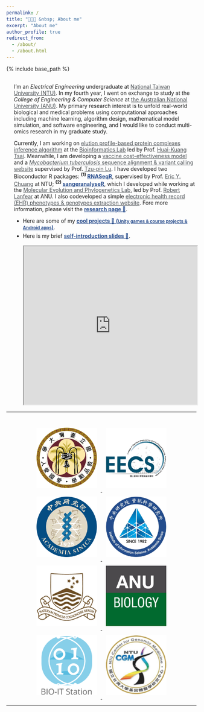 ```yaml
---
permalink: /
title: "🧑🏻‍💻 &nbsp; About me"
excerpt: "About me"
author_profile: true
redirect_from:
  - /about/
  - /about.html
---
```

{% include base_path %}

<div style="margin-left:20px; margin-top:30px">
  <p>
  I’m an <i>Electrical Engineering</i> undergraduate at <a target="_blank"  href="https://www.ntu.edu.tw/english/index.html" style="color:#4A4F53" >National Taiwan University (NTU)</a>. In my fourth year, I went on exchange to study at the <i>College of Engineering & Computer Science</i> at <a target="_blank"  href="https://www.anu.edu.au/" style="color:#4A4F53">the Australian National University (ANU)</a>. My primary research interest is to unfold real-world biological and medical problems using computational approaches including machine learning, algorithm design, mathematical model simulation, and software engineering, and I would like to conduct multi-omics research in my graduate study.
  </p>

  <p>
  Currently, I am working on <a target="_blank"  href="https://kuanhao-chao.github.io/researches/2020-07-01-elution_profile_complex_algorithm" style="color:#4A4F53">elution profile-based protein complexes inference algorithm</a> at the <a target="_blank"  href="https://bits.iis.sinica.edu.tw/?id=1" style="color:#4A4F53">Bioinformatics Lab</a> led by Prof. <a target="_blank"  href="https://www.iis.sinica.edu.tw/pages/hktsai/index_en.html" style="color:#4A4F53">Huai-Kuang Tsai</a>. Meanwhile, I am developing a <a href="http://140.112.136.49:8005/" target="_blank" style="color:#4A4F53">vaccine cost-effectiveness model</a> and a <a href="https://kuanhao-chao.github.io/researches/2019-01-01-Bacteria-NGS" target="_blank" style="color:#4A4F53"><i>Mycobacterium tuberculosis</i> sequence alignment & variant calling website</a> supervised by Prof. <a target="_blank"  href="https://scholars.lib.ntu.edu.tw/cris/rp/rp06647" style="color:#4A4F53">Tzu-pin Lu</a>. I have developed two Bioconductor R packages: <sup style="margin-right:3px"><b>(1)</b></sup><a target="_blank"  href="https://ieeexplore.ieee.org/document/8918337" style="color:#2c508f"><b>RNASeqR</b></a>, supervised by Prof. <a target="_blank"  href="http://www.ee.ntu.edu.tw/profile1.php?teacher_id=901155&p=3" style="color:#4A4F53">Eric Y. Chuang</a> at NTU; <sup style="margin-right:3px"><b>(2)</b></sup><a target="_blank"  href="https://doi.org/10.1101/2020.05.18.102459" style="color:#2c508f"><b>sangeranalyseR</b></a>, which I developed while working at the <a target="_blank"  href="http://www.robertlanfear.com/" style="color:#4A4F53">Molecular Evolution and Phylogenetics Lab</a>, led by Prof. <a href="https://biology.anu.edu.au/people/academics/robert-lanfear" style="color:#4A4F53" target="_blank">Robert Lanfear</a> at ANU. I also codeveloped a simple <a href="http://140.112.30.198:8000/MetaMap/mark_type/" style="color:#4A4F53" target="_blank">electronic health record (EHR) phenotypes & genotypes extraction website</a>. Fore more information, please visit the <a target="_blank"  href="https://kuanhao-chao.github.io/researches/" style="color:#2c508f"><b>research page 🔬</b></a>.
  </p>

  <ul>
    <li>
    <p>
    Here are some of my <a target="_blank"  href="https://kuanhao-chao.github.io/projects/" style="color:#2c508f"><b>cool projects 🎯 (<small>Unity games & course projects & Android apps</small>)</b></a>.
    </p>
    </li>
    <li style="margin-top:-8px">
    <p>
    Here is my brief <a target="_blank"  href="https://slides.com/kuan-haochao/kuan-hao-chao/" style="color:#2c508f"><b> self-introduction slides 📜</b></a>.
    </p>
    <iframe src="https://slides.com/kuan-haochao/kuan-hao-chao/embed" width="100%" height="420px" style="margin-top:3px"></iframe>
    </li>
  </ul>

</div>

<hr>
<br>

<div style="text-align: center;">
  <a target="_blank"  href="https://www.ntu.edu.tw/english/index.html">
    <img src="/images/NTU.png" style="height:160px; width: 160px; margin: 10px">
  </a>
  <a target="_blank"  href="https://web.ee.ntu.edu.tw/eng/index.php">
    <img src="/images/NTU_EECS.png" style="height:160px; width: 160px; margin: 10px">
  </a>
  <a target="_blank"  href="https://www.sinica.edu.tw/en">
    <img src="/images/AS_logo.png" style="height:160px; width: 160px; margin: 10px">
  </a>
  <a target="_blank"  href="https://www.iis.sinica.edu.tw/index_en.html">
    <img src="/images/iis_logo.jpg" style="height:160px; width: 160px; margin: 10px">
  </a>
  <a target="_blank"  href="https://www.anu.edu.au/">
    <img src="images/anu_logo_small.png" style="height:160px; width: 160px; margin: 10px">
  </a>
  <a target="_blank"  href="http://www.robertlanfear.com/">
    <img src="/images/ANU_Biology.jpg" style="height:160px; width: 160px; margin: 10px">
  </a>
  <a target="_blank"  href="https://bits.iis.sinica.edu.tw/">
    <img src="/images/BIOIT.png" style="height:160px; width: 160px; margin: 10px">
  </a>
  <a target="_blank"  href="http://www.cgm.ntu.edu.tw/web/index/index.jsp?lang=en">
    <img src="/images/CGM_LOGO.png" style="height:160px; width: 160px; margin: 10px">
  </a>
<div>
<hr>
<br><br>

<script type="text/javascript" id="clustrmaps" src="//clustrmaps.com/map_v2.js?d=SjhWAwqGLnloAclnIVxG6gxPA8DEX2yyW2VQlroVDWw&cl=ffffff&w=a"></script>

<!-- <a href="https://clustrmaps.com/site/1bf8c"  title="Visit tracker"><img src="//www.clustrmaps.com/map_v2.png?d=SjhWAwqGLnloAclnIVxG6gxPA8DEX2yyW2VQlroVDWw&cl=ffffff" /></a> -->
<!-- <div class="demo" style="display: table; width: 100%; table-layout: fixed; ">
    <span style="display: table-cell; text-align: center;">
      <a target="_blank"  href="https://www.ntu.edu.tw/english/index.html">
        <img src="/images/NTU.png" style="height:160px">
      </a>
    </span>
    <span style="display: table-cell; text-align: center;">
      <a target="_blank"  href="https://web.ee.ntu.edu.tw/eng/index.php">
        <img src="/images/NTU_EECS.png" style="height:160px">
      </a>
    </span>
    <span style="display: table-cell; text-align: center;">
      <a target="_blank"  href="https://www.sinica.edu.tw/en">
        <img src="/images/AS_logo.png" style="height:160px">
      </a>
    </span>
    <span style="display: table-cell; text-align: center;">
      <a target="_blank"  href="https://www.iis.sinica.edu.tw/index_en.html">
        <img src="/images/iis_logo.jpg" style="height:160px">
      </a>
    </span>
</div>

<div class="demo" style="margin-top: 30px;display: table; width: 100%; table-layout: fixed; ">
    <span style="display: table-cell; text-align: center;">
      <a target="_blank"  href="https://www.anu.edu.au/">
        <img src="images/anu_logo_small.png" style="height:160px">
      </a>
    </span>
    <span style="display: table-cell; text-align: center;">
      <a target="_blank"  href="http://www.robertlanfear.com/">
        <img src="/images/ANU_Biology.jpg" style="height:160px">
      </a>
    </span>
    <span style="display: table-cell; text-align: center;">
      <a target="_blank"  href="https://bits.iis.sinica.edu.tw/">
        <img src="/images/BIOIT.png" style="height:160px">
      </a>
    </span>
    <span style="display: table-cell; text-align: center;">
      <a target="_blank"  href="http://www.cgm.ntu.edu.tw/web/index/index.jsp?lang=en">
        <img src="/images/CGM_LOGO.png" style="height:160px">
      </a>
    </span>
</div> -->






<!-- <img src="{{ base_path }}/images/anu_logo.png" style="width:130px;height:120px">
<img src="{{ base_path }}/images/ANU_CECS.jpg" style="width:130px;height:120px">
<img src="{{ base_path }}/images/bioconductor.jpg">

<img src="{{ base_path }}/images/NTU_EECS.png">

<img src="{{ base_path }}/images/NTU.png"> -->
